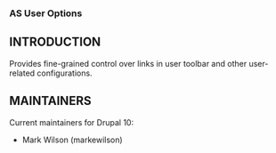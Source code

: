 ### AS User Options

## INTRODUCTION

Provides fine-grained control over links in user toolbar and other user-related configurations.

## MAINTAINERS

Current maintainers for Drupal 10:

- Mark Wilson (markewilson)
